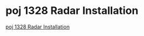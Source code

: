 # poj 1328 Radar Installation
[poj 1328 Radar Installation](https://aiwithcloud.com/2022/09/16/poj_1328_radar_installation/)